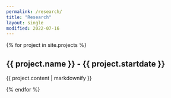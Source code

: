 ```yaml
---
permalink: /research/
title: "Research"
layout: single
modified: 2022-07-16
---
```



{% for project in site.projects %}
<div class="jumbotron">
  <h2>{{ project.name }} - {{ project.startdate }}</h2>
  <p>{{ project.content | markdownify }}</p>
</div>
{% endfor %}


<!-- {% include a-loop-test.html %}

projects:
    - name: alpha
      description: Search and rescue at sea

 -->
<!-- <div class="jumbotron">
  <h4>Benchmarking of Iterative Quantum Algorithms</h4>
  <p></p>
  <div class="row align-items-end">
    <div class="col-md-9 col-sm-12">
      <ul>
        <li>Our group works on <strong>quantum algorithms</strong> for the PDEs that govern fluid flows and other phenomena to gain exponential speedups</li>
        <li>We develop quantum lattice-based algorithms like quantum lattice Boltzmann and lattice gas</li>
        <li>Quantum <em>simulation</em> is used to scale our algorithms to large HPC resources for analysis</li>
      </ul>
    </div>
    <div class="col-md-3 col-sm-12" style="background-color:transparent">
      <p><img width="20%" src="/assets/images/bio-photo.jpg" /></p>
    </div>
  </div>
</div>
 -->